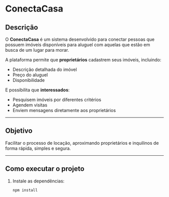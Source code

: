 # ConectaCasa

## Descrição
O **ConectaCasa** é um sistema desenvolvido para conectar pessoas que possuem imóveis disponíveis para aluguel com aquelas que estão em busca de um lugar para morar.  

A plataforma permite que **proprietários** cadastrem seus imóveis, incluindo:
- Descrição detalhada do imóvel  
- Preço do aluguel  
- Disponibilidade  

E possibilita que **interessados**:
- Pesquisem imóveis por diferentes critérios  
- Agendem visitas  
- Enviem mensagens diretamente aos proprietários  

---

## Objetivo
Facilitar o processo de locação, aproximando proprietários e inquilinos de forma rápida, simples e segura.

---

## Como executar o projeto
1. Instale as dependências:
   ```bash
   npm install
